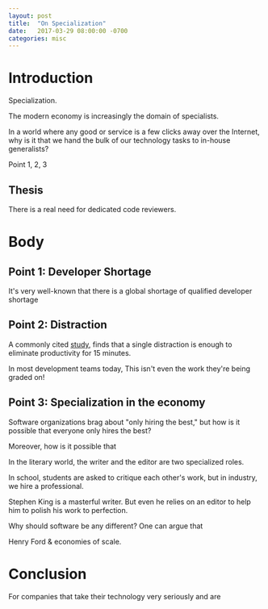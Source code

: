 ```yaml
---
layout: post
title:  "On Specialization"
date:   2017-03-29 08:00:00 -0700
categories: misc
---
```








# Introduction

Specialization. 

The modern economy is increasingly the domain of specialists.

In a world where any good or service is a few clicks away over the Internet, why is it that we hand the bulk of our technology tasks to in-house generalists?

Point 1, 2, 3

## Thesis

There is a real need for dedicated code reviewers.

# Body

## Point 1: Developer Shortage

It's very well-known that there is a global shortage of qualified developer shortage

## Point 2: Distraction

A commonly cited [study][distraction-study], finds that a single distraction is enough to eliminate productivity for 15 minutes.

In most development teams today, 
This isn't even the work they're being graded on!

## Point 3: Specialization in the economy

Software organizations brag about "only hiring the best," but how is it possible that everyone only hires the best?

Moreover, how is it possible that 

In the literary world, the writer and the editor are two specialized roles.

In school, students are asked to critique each other's work, but in industry, we hire a professional.

Stephen King is a masterful writer. But even he relies on an editor to help him to polish his work to perfection.

Why should software be any different? One can argue that 

Henry Ford & economies of scale.

# Conclusion

For companies that take their technology very seriously and are 


[distraction-study]: https://jekyllrb.com/docs/home

